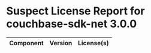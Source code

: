 
Suspect License Report for couchbase-sdk-net 3.0.0
==================================================

|Component|Version|License(s)|
| :--- | :--- | :--- |
